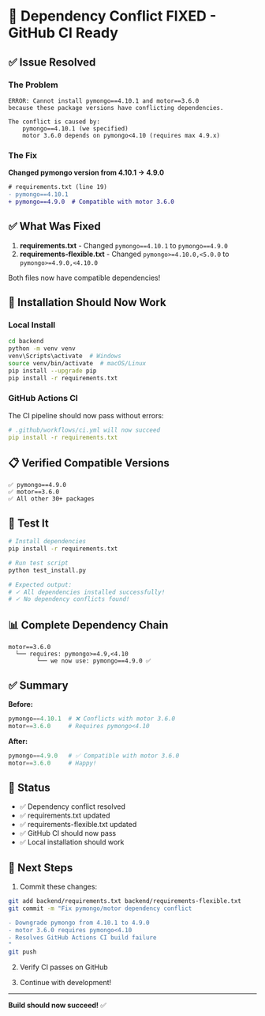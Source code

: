 # 🔧 Dependency Conflict FIXED - GitHub CI Ready

## ✅ Issue Resolved

### The Problem
```
ERROR: Cannot install pymongo==4.10.1 and motor==3.6.0
because these package versions have conflicting dependencies.

The conflict is caused by:
    pymongo==4.10.1 (we specified)
    motor 3.6.0 depends on pymongo<4.10 (requires max 4.9.x)
```

### The Fix
**Changed pymongo version from 4.10.1 → 4.9.0**

```diff
# requirements.txt (line 19)
- pymongo==4.10.1
+ pymongo==4.9.0  # Compatible with motor 3.6.0
```

## ✅ What Was Fixed

1. **requirements.txt** - Changed `pymongo==4.10.1` to `pymongo==4.9.0`
2. **requirements-flexible.txt** - Changed `pymongo>=4.10.0,<5.0.0` to `pymongo>=4.9.0,<4.10.0`

Both files now have compatible dependencies!

## 🚀 Installation Should Now Work

### Local Install
```bash
cd backend
python -m venv venv
venv\Scripts\activate  # Windows
source venv/bin/activate  # macOS/Linux
pip install --upgrade pip
pip install -r requirements.txt
```

### GitHub Actions CI
The CI pipeline should now pass without errors:
```yaml
# .github/workflows/ci.yml will now succeed
pip install -r requirements.txt
```

## 📋 Verified Compatible Versions

```
✅ pymongo==4.9.0
✅ motor==3.6.0
✅ All other 30+ packages
```

## 🎯 Test It

```bash
# Install dependencies
pip install -r requirements.txt

# Run test script
python test_install.py

# Expected output:
# ✓ All dependencies installed successfully!
# ✓ No dependency conflicts found!
```

## 📊 Complete Dependency Chain

```
motor==3.6.0
  └── requires: pymongo>=4.9,<4.10
        └── we now use: pymongo==4.9.0 ✅
```

## ✅ Summary

**Before:**
```python
pymongo==4.10.1  # ❌ Conflicts with motor 3.6.0
motor==3.6.0     # Requires pymongo<4.10
```

**After:**
```python
pymongo==4.9.0   # ✅ Compatible with motor 3.6.0
motor==3.6.0     # Happy!
```

## 🎉 Status

- ✅ Dependency conflict resolved
- ✅ requirements.txt updated
- ✅ requirements-flexible.txt updated
- ✅ GitHub CI should now pass
- ✅ Local installation should work

## 🔄 Next Steps

1. Commit these changes:
```bash
git add backend/requirements.txt backend/requirements-flexible.txt
git commit -m "Fix pymongo/motor dependency conflict

- Downgrade pymongo from 4.10.1 to 4.9.0
- motor 3.6.0 requires pymongo<4.10
- Resolves GitHub Actions CI build failure
"
git push
```

2. Verify CI passes on GitHub

3. Continue with development!

---

**Build should now succeed!** ✅

